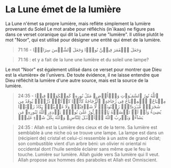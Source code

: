 # La Lune émet de la lumière

La Lune n'émet sa propre lumière, mais reflète simplement la lumière provenant du Soleil Le mot arabe pour réfléchis (in`ikaas) ne figure pas dans ce verset coranique qui dit la Lune est une "lumière". Il utilise plutôt le mot "Noor", qui est utilisé pour désigner une entité qui émet de la lumière.

> 71:16 - وَجَعَلَ ٱلۡقَمَرَ فِيہِنَّ نُورً۬ا وَجَعَلَ ٱلشَّمۡسَ سِرَاجً۬ا

> 71:16 : et y a fait de la lune une lumière et du soleil une lampe? 

Le mot "Noor" est également utilisé dans ce verset pour montrer que Dieu est la «lumière» de l'univers. De toute évidence, il ne laisse entendre que Dieu réfléchit la lumière d'une autre source, mais est la source de la lumière.

>  24:35 - ٱللَّهُ نُورُ ٱلسَّمَـٰوَٲتِ وَٱلۡأَرۡضِ‌ۚ مَثَلُ نُورِهِۦ كَمِشۡكَوٰةٍ۬ فِيہَا مِصۡبَاحٌ‌ۖ ٱلۡمِصۡبَاحُ فِى زُجَاجَةٍ‌ۖ ٱلزُّجَاجَةُ كَأَنَّہَا كَوۡكَبٌ۬ دُرِّىٌّ۬ يُوقَدُ مِن شَجَرَةٍ۬ مُّبَـٰرَڪَةٍ۬ زَيۡتُونَةٍ۬ لَّا شَرۡقِيَّةٍ۬ وَلَا غَرۡبِيَّةٍ۬ يَكَادُ زَيۡتُہَا يُضِىٓءُ وَلَوۡ لَمۡ تَمۡسَسۡهُ نَارٌ۬‌ۚ نُّورٌ عَلَىٰ نُورٍ۬‌ۗ يَہۡدِى ٱللَّهُ لِنُورِهِۦ مَن يَشَآءُ‌ۚ وَيَضۡرِبُ ٱللَّهُ ٱلۡأَمۡثَـٰلَ لِلنَّاسِ‌ۗ وَٱللَّهُ بِكُلِّ شَىۡءٍ عَلِيمٌ۬ 

> 24:35 : Allah est la Lumière des cieux et de la terre. Sa lumière est semblable à une niche où se trouve une lampe. La lampe est dans un (récipient de) cristal et celui-ci ressemble à un astre de grand éclat; son combustible vient d’un arbre béni: un olivier ni oriental ni occidental dont l’huile semble éclairer sans même que le feu la touche. Lumière sur lumière. Allah guide vers Sa lumière qui Il veut. Allah propose aux hommes des paraboles et Allah est Omniscient.
